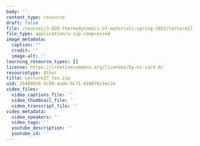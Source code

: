 ```yaml
---
body: ''
content_type: resource
draft: false
file: /courses/3-020-thermodynamics-of-materials-spring-2021/lecture27_tex.zip
file_type: application/x-zip-compressed
image_metadata:
  caption: ''
  credit: ''
  image-alt: ''
learning_resource_types: []
license: https://creativecommons.org/licenses/by-nc-sa/4.0/
resourcetype: Other
title: Lecture27_tex.zip
uid: 2b408916-5c90-4ade-9c71-610978c1ec2a
video_files:
  video_captions_file: ''
  video_thumbnail_file: ''
  video_transcript_file: ''
video_metadata:
  video_speakers: ''
  video_tags: ''
  youtube_description: ''
  youtube_id: ''
---
```

